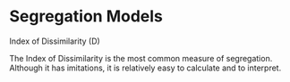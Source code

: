 # Segregation Models
Index of Dissimilarity (D)

The Index of Dissimilarity is the most common measure of segregation. Although it has imitations, it is relatively easy to calculate and to interpret.
